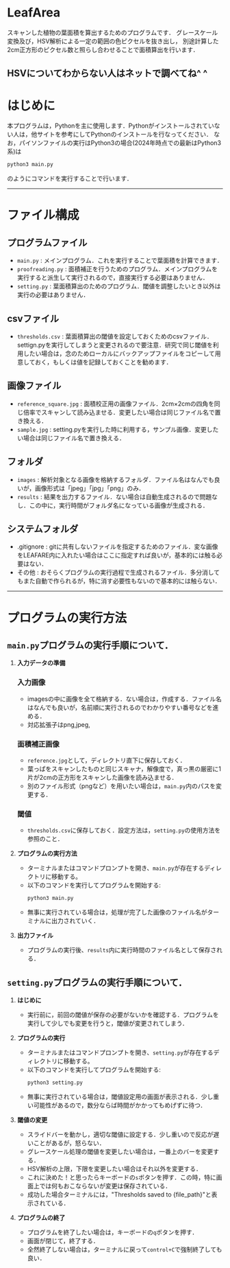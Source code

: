 # LeafArea
スキャンした植物の葉面積を算出するためのプログラムです．
グレースケール変換及び，HSV解析による一定の範囲の色ピクセルを抜き出し，
別途計算した2cm正方形のピクセル数と照らし合わせることで面積算出を行います．

HSVについてわからない人はネットで調べてね^ ^
-------

# はじめに
本プログラムは，Pythonを主に使用します．Pythonがインストールされていない人は，他サイトを参考にしてPythonのインストールを行なってください．
なお，パイソンファイルの実行はPython3の場合(2024年時点での最新はPython3系)は
```bash
python3 main.py
```
のようにコマンドを実行することで行います．

-------
# ファイル構成
## プログラムファイル
- `main.py` : メインプログラム．これを実行することで葉面積を計算できます．
- `proofreading.py` : 面積補正を行うためのプログラム．メインプログラムを実行すると派生して実行されるので，直接実行する必要はありません．
- `setting.py` : 葉面積算出のためのプログラム．閾値を調整したいとき以外は実行の必要はありません．

## csvファイル
- `thresholds.csv` : 葉面積算出の閾値を設定しておくためのcsvファイル．settign.pyを実行してしまうと変更されるので要注意．研究で同じ閾値を利用したい場合は，念のためローカルにバックアップファイルをコピーして用意しておく，もしくは値を記録しておくことを勧めます．

## 画像ファイル
- `reference_square.jpg` : 面積校正用の画像ファイル．2cm×2cmの四角を同じ倍率でスキャンして読み込ませる．変更したい場合は同じファイル名で置き換える．
- `sample.jpg` : setting.pyを実行した時に利用する，サンプル画像．変更したい場合は同じファイル名で置き換える．

## フォルダ
- `images` : 解析対象となる画像を格納するフォルダ．ファイル名はなんでも良いが，画像形式は「jpeg」「jpg」「png」のみ．
- `results` : 結果を出力するファイル．ない場合は自動生成されるので問題なし．この中に，実行時間がフォルダ名になっている画像が生成される．

## システムフォルダ
- .gitignore : gitに共有しないファイルを指定するためのファイル．変な画像をLEAFARE内に入れたい場合はここに指定すれば良いが，基本的には触る必要はない．
- その他 : おそらくプログラムの実行過程で生成されるファイル．多分消してもまた自動で作られるが，特に消す必要性もないので基本的には触らない．

-------

# プログラムの実行方法

## `main.py`プログラムの実行手順について．

1. **入力データの準備**
    ### 入力画像
    - imagesの中に画像を全て格納する．ない場合は，作成する．ファイル名はなんでも良いが，名前順に実行されるのでわかりやすい番号などを進める．
    - 対応拡張子はpng,jpeg,
    ### 面積補正画像
    - `reference.jpg`として，ディレクトリ直下に保存しておく．
    - 葉っぱをスキャンしたものと同じスキャナ，解像度で，真っ黒の厳密に1片が2cmの正方形をスキャンした画像を読み込ませる．
    - 別のファイル形式（pngなど）を用いたい場合は，`main.py`内のパスを変更する．
    ### 閾値
    - `thresholds.csv`に保存しておく．設定方法は，`setting.py`の使用方法を参照のこと．

2. **プログラムの実行方法**
    - ターミナルまたはコマンドプロンプトを開き、`main.py`が存在するディレクトリに移動する。
    - 以下のコマンドを実行してプログラムを開始する:
        ```bash
        python3 main.py
        ```
    - 無事に実行されている場合は，処理が完了した画像のファイル名がターミナルに出力されていく．

3. **出力ファイル**
    - プログラムの実行後、`results`内に実行時間のファイル名として保存される．


## `setting.py`プログラムの実行手順について．

1. **はじめに**
    - 実行前に，前回の閾値が保存の必要がないかを確認する．プログラムを実行して少しでも変更を行うと，閾値が変更されてしまう．

2. **プログラムの実行**
    - ターミナルまたはコマンドプロンプトを開き、`setting.py`が存在するディレクトリに移動する。
    - 以下のコマンドを実行してプログラムを開始する:
        ```bash
        python3 setting.py
        ```
    - 無事に実行されている場合は，閾値設定用の画面が表示される．少し重い可能性があるので，数分ならば時間がかかってもめげずに待つ．

3. **閾値の変更**
    - スライドバーを動かし，適切な閾値に設定する．少し重いので反応が遅いことがあるが，怒らない．
    - グレースケール処理の閾値を変更したい場合は，一番上のバーを変更する．
    - HSV解析の上限，下限を変更したい場合はそれ以外を変更する．
    - これに決めた！と思ったらキーボードの`s`ボタンを押す．この時，特に画面上では何もおこならないが変更は保存されている．
    - 成功した場合ターミナルには，"Thresholds saved to {file_path}"と表示されている．
 
4. **プログラムの終了**
    - プログラムを終了したい場合は，キーボードの`q`ボタンを押す．
    - 画面が閉じて，終了する．
    - 全然終了しない場合は，ターミナルに戻って`control+C`で強制終了しても良い．